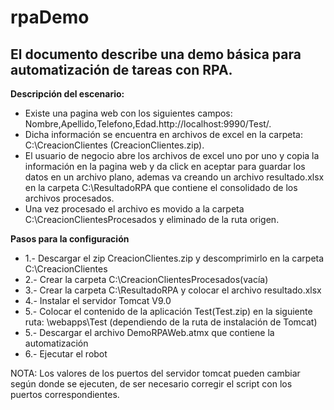 # rpaDemo

<h2>El documento describe una demo básica para automatización de tareas con RPA.</h2>

<p>
<b>Descripción del escenario:</b></p>
<ul>
<li>Existe una pagina web con los siguientes campos: Nombre,Apellido,Telefono,Edad.http://localhost:9990/Test/.</li>
<li>Dicha información se encuentra en archivos de excel en la carpeta: C:\CreacionClientes (CreacionClientes.zip).</li>
<li>El usuario de negocio abre los archivos de excel uno por uno y copia la información en la pagina web y da click en aceptar para guardar los datos en un archivo plano, ademas va creando un archivo resultado.xlsx en la carpeta C:\ResultadoRPA que contiene el consolidado de los archivos procesados.</li>
<li>Una vez procesado el archivo es movido a la carpeta C:\CreacionClientesProcesados y eliminado de la ruta origen.</li>
</ul>


<p><b>Pasos para la configuración</b></p>
<ul>
<li>1.- Descargar el zip CreacionClientes.zip y descomprimirlo en la carpeta C:\CreacionClientes</li>
<li>2.- Crear la carpeta C:\CreacionClientesProcesados(vacía)</li>
<li>3.- Crear la carpeta C:\ResultadoRPA y colocar el archivo resultado.xlsx</li>
<li>4.- Instalar el servidor Tomcat V9.0</li>
<li>5.- Colocar el contenido de la aplicación Test(Test.zip) en la siguiente ruta: <C:\Tomcat 9.0>\webapps\Test (dependiendo de la ruta de instalación de Tomcat) </li>
<li>5.- Descargar el archivo DemoRPAWeb.atmx que contiene la automatización</li>
<li>6.- Ejecutar el robot</li>
</ul>

<p>NOTA: Los valores de los puertos del servidor tomcat pueden cambiar según donde se ejecuten, de ser necesario corregir el script con los puertos correspondientes.</p>

